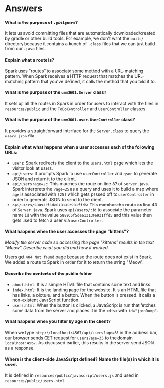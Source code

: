# Answers

#### What is the purpose of `.gitignore`?

It lets us avoid committing files that are automatically downloaded/created by gradle 
or other build tools. For example, we don't want the `build/` directory because it contains 
a bunch of `.class` files that we can just build from our `.java` files.

#### Explain what a route is?

Spark uses "routes" to associate some method with a URL-matching pattern. When Spark receives a HTTP request that 
matches the URL-matching pattern that you've defined, it calls the method that you told it to. 

#### What is the purpose of the `umm3601.Server` class?

It sets up all the routes in Spark in order for users to interact with the files in `resources/public`
and the `ToDoController` and `UserController` classes.

#### What is the purpose of the `umm3601.user.UserController` class?

It provides a straightforward interface for the `Server.class` to query the `users.json` file.

#### Explain what what happens when a user accesses each of the following URLs:

- `users`: Spark redirects the client to the `users.html` page which lets the visitor look at users.
- `api/users`: It prompts Spark to use `userController` and `gson` to generate JSON and return it to the client.
- `api/users?age=25`: This matches the route on line 37 of `Server.java`. Spark interprets the `?age=25` as a 
   query and uses it to build a map where `age` is associated with `[25]` which gets passed off to `userController` in
   order to generate JSON to send to the client.
- `api/users/588935f5de613130e931ffd5`: This matches the route on line 43 of `Server.java`. Spark uses 
  `api/users/:id` to associate the parameter name `id` with the value `588935f5de613130e931ffd5` and this value
  then gets used to fetch a user via `userController`.
   
#### What happens when the user accesses the page "kittens"? 
*Modify the server code so accessing the page "kittens" results in the text "Meow". Describe what you did and how it worked.*

Users get `404 Not found` page because the route does not exist in Spark. We added a route to Spark in order for it to return the
string "Meow".

#### Describe the contents of the public folder
- `about.html`: It is a simple HTML file that contains some text and links.
- `index.html`: It is the landing page for the website. It is an HTML file that has links, a picture, and a button. 
When the button is pressed, it calls a non-existent JavaScript function. 
- `users.html`: When the button is clicked, a JavaScript is run that fetches some data from the server and places it in the 
`<div>` with `id="jsonDump"`.

#### What happens when you filter by age in the client?

When we type `http://localhost:4567/api/users?age=35` in the address bar, our browser sends GET request for `users?age=35`
to the domain `localhost:4567`. As discussed earlier, this results in the server send JSON as a response.

#### Where is the client-side JavaScript defined? Name the file(s) in which it is used.

It is defined in `resources/public/javascript/users.js` and used in `resources/public/users.html`.